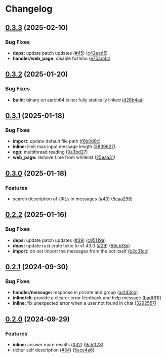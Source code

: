 # Changelog

## [0.3.3](https://github.com/krishukr/telegram-cjk-search-bot/compare/v0.3.2...v0.3.3) (2025-02-10)


### Bug Fixes

* **deps:** update patch updates ([#45](https://github.com/krishukr/telegram-cjk-search-bot/issues/45)) ([c42ead5](https://github.com/krishukr/telegram-cjk-search-bot/commit/c42ead5287318b8b7635bb5f56dc5441e1cd35bb))
* **handler/web_page:** disable fxzhihu ([e754d4c](https://github.com/krishukr/telegram-cjk-search-bot/commit/e754d4c4f1e596504ca64f8dc4eb6229e6b6937e))

## [0.3.2](https://github.com/krishukr/telegram-cjk-search-bot/compare/v0.3.1...v0.3.2) (2025-01-20)


### Bug Fixes

* **build:** binary on aarch64 is not fully statically linked ([d28b4aa](https://github.com/krishukr/telegram-cjk-search-bot/commit/d28b4aa008c7599617f3272caeff9cf05b862e62))

## [0.3.1](https://github.com/krishukr/telegram-cjk-search-bot/compare/v0.3.0...v0.3.1) (2025-01-18)


### Bug Fixes

* **import:** update default file path ([f6b0d9c](https://github.com/krishukr/telegram-cjk-search-bot/commit/f6b0d9cf948fcea860c3cde987aa49301ae9eea6))
* **inline:** limit max input message length ([3839627](https://github.com/krishukr/telegram-cjk-search-bot/commit/3839627f77dd25b8f2ad9ae88c38b206d1e5411a))
* **ogp:** multithread reading ([0a3bd27](https://github.com/krishukr/telegram-cjk-search-bot/commit/0a3bd271678a394b0f474f9bc9ed7f9999e2d332))
* **web_page:** remove t.me from whitelist ([25eaa31](https://github.com/krishukr/telegram-cjk-search-bot/commit/25eaa31309ae8a0413d8faecade111bc67dc10a9))

## [0.3.0](https://github.com/krishukr/telegram-cjk-search-bot/compare/v0.2.2...v0.3.0) (2025-01-18)


### Features

* search description of URLs in messages ([#43](https://github.com/krishukr/telegram-cjk-search-bot/issues/43)) ([5caa298](https://github.com/krishukr/telegram-cjk-search-bot/commit/5caa29879cbc01caddf58f73addbc29201d1e646))

## [0.2.2](https://github.com/krishukr/telegram-cjk-search-bot/compare/v0.2.1...v0.2.2) (2025-01-16)


### Bug Fixes

* **deps:** update patch updates ([#39](https://github.com/krishukr/telegram-cjk-search-bot/issues/39)) ([c95119a](https://github.com/krishukr/telegram-cjk-search-bot/commit/c95119a6da7b9dc7df59ec987a8784f9a9828a9c))
* **deps:** update rust crate tokio to v1.43.0 ([#29](https://github.com/krishukr/telegram-cjk-search-bot/issues/29)) ([66cb13e](https://github.com/krishukr/telegram-cjk-search-bot/commit/66cb13ecf8c0499ae45440e55272744a4e75b4ac))
* **import:** do not import the messages from the bot itself ([b2c31cb](https://github.com/krishukr/telegram-cjk-search-bot/commit/b2c31cba361eb48b0ce5c71420be96428c380433))

## [0.2.1](https://github.com/krishukr/telegram-cjk-search-bot/compare/v0.2.0...v0.2.1) (2024-09-30)


### Bug Fixes

* **handler/message:** response in private and group ([aa143cb](https://github.com/krishukr/telegram-cjk-search-bot/commit/aa143cb847bc1f204e34529dce28fc9f9ce579dc))
* **inline/cli:** provide a clearer error feedback and help message ([badf61f](https://github.com/krishukr/telegram-cjk-search-bot/commit/badf61fc72b5bcb9741630456bb4f638187bce1c))
* **inline:** fix unexpected error when a user not found in chat ([3292557](https://github.com/krishukr/telegram-cjk-search-bot/commit/329255724ec51bb0fbaf5b67f8ec5f717d0aceec))

## [0.2.0](https://github.com/krishukr/telegram-cjk-search-bot/compare/v0.1.1...v0.2.0) (2024-09-29)


### Features

* **inline:** answer more results ([#32](https://github.com/krishukr/telegram-cjk-search-bot/issues/32)) ([9c5ff23](https://github.com/krishukr/telegram-cjk-search-bot/commit/9c5ff239024df69326fd50aa55e18103ba426992))
* richer self description ([#34](https://github.com/krishukr/telegram-cjk-search-bot/issues/34)) ([5ece4a6](https://github.com/krishukr/telegram-cjk-search-bot/commit/5ece4a64d958929d8387f35274a8277949924f42))
